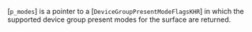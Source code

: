 [`p_modes`] is a pointer to a [`DeviceGroupPresentModeFlagsKHR`] in
which the supported device group present modes for the surface are
returned.